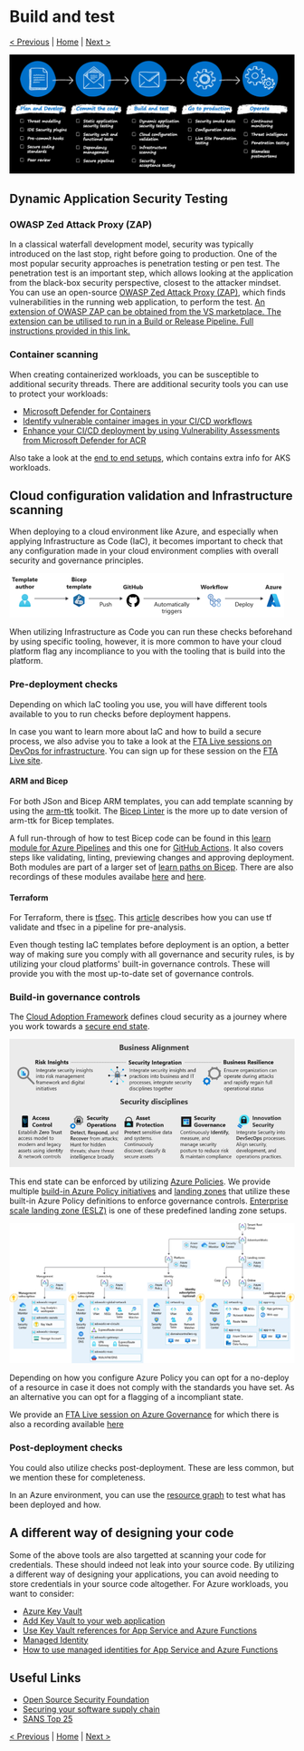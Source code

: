 # Build and test

[< Previous](./2-commit.md) | [Home](./readme.md) | [Next >](./4-goto-production.md)

![devsecops-controls](./media/devsecops-controls.png)

## Dynamic Application Security Testing

### OWASP Zed Attack Proxy (ZAP)

In a classical waterfall development model, security was typically introduced on the last stop, right before going to production. One of the most popular security approaches is penetration testing or pen test. The penetration test is an important step, which allows looking at the application from the black-box security perspective, closest to the attacker mindset. You can use an open-source [OWASP Zed Attack Proxy (ZAP)](https://owasp.org/www-project-zap/), which finds vulnerabilities in the running web application, to perform the test. [An extension of OWASP ZAP can be obtained from the VS marketplace. The extension can be utilised to run in a Build or Release Pipeline. Full instructions provided in this link.](https://marketplace.visualstudio.com/items?itemName=CSE-DevOps.zap-scanner)

### Container scanning

When creating containerized workloads, you can be susceptible to additional security threads. There are additional security tools you can use to protect your workloads:
- [Microsoft Defender for Containers](https://docs.microsoft.com/azure/defender-for-cloud/defender-for-containers-introduction?tabs=defender-for-container-arch-aks#architecture-overview)
- [Identify vulnerable container images in your CI/CD workflows](https://docs.microsoft.com/azure/defender-for-cloud/defender-for-container-registries-cicd)
- [Enhance your CI/CD deployment by using Vulnerability Assessments from Microsoft Defender for ACR](https://techcommunity.microsoft.com/t5/microsoft-defender-for-cloud/enhance-your-ci-cd-deployment-by-using-vulnerability-assessments/ba-p/2102516)

Also take a look at the [end to end setups](./6-end-to-end.md), which contains extra info for AKS workloads.

## Cloud configuration validation and Infrastructure scanning

When deploying to a cloud environment like Azure, and especially when applying Infrastructure as Code (IaC), it becomes important to check that any configuration made in your cloud environment complies with overall security and governance principles.

![Typical IaC workflow](media/IaC.png)

When utilizing Infrastructure as Code you can run these checks beforehand by using specific tooling, however, it is more common to have your cloud platform flag any incompliance to you with the tooling that is build into the platform.

### Pre-deployment checks

Depending on which IaC tooling you use, you will have different tools available to you to run checks before deployment happens.

In case you want to learn more about IaC and how to build a secure process, we also advise you to take a look at the [FTA Live sessions on DevOps for infrastructure](https://github.com/Azure/FTALive-Sessions/tree/main/content/devops/cicd-infra). You can sign up for these session on the [FTA Live site](https://aka.ms/ftalive).

#### ARM and Bicep

For both JSon and Bicep ARM templates, you can add template scanning by using the [arm-ttk](https://github.com/Azure/arm-ttk) toolkit. The [Bicep Linter](https://docs.microsoft.com/azure/azure-resource-manager/bicep/linter) is the more up to date version of arm-ttk for Bicep templates. 

A full run-through of how to test Bicep code can be found in this [learn module for Azure Pipelines](https://docs.microsoft.com/learn/modules/test-bicep-code-using-azure-pipelines/) and this one for [GitHub Actions](https://docs.microsoft.com/learn/modules/test-bicep-code-using-github-actions/). It also covers steps like validating, linting, previewing changes and approving deployment. Both modules are part of a larger set of [learn paths on Bicep](https://docs.microsoft.com/azure/azure-resource-manager/bicep/learn-bicep). There are also recordings of these modules availabe [here](https://learn.microsoft.com/en-us/events/learn-events/learnlive-iac-and-bicep/) and [here](https://learn.microsoft.com/en-us/events/learn-events/learnlive-automate-azure-deployments-bicep-github-actions/).

#### Terraform

For Terraform, there is [tfsec](https://aquasecurity.github.io/tfsec/v1.4.2/). This [article](https://www.winopsdba.com/blog/azure-cloud-terraform-validate-and-sast.html) describes how you can use tf validate and tfsec in a pipeline for pre-analysis.

Even though testing IaC templates before deployment is an option, a better way of making sure you comply with all governance and security rules, is by utilizing your cloud platforms' built-in governance controls. These will provide you with the most up-to-date set of governance controls.

### Build-in governance controls

The [Cloud Adoption Framework](https://docs.microsoft.com/azure/cloud-adoption-framework/) defines cloud security as a journey where you work towards a [secure end state](https://docs.microsoft.com/azure/cloud-adoption-framework/secure/). 

![Envision a security end state](media/secure-methodology.png)

This end state can be enforced by utilizing [Azure Policies](https://docs.microsoft.com/azure/governance/policy/overview). We provide multiple [build-in Azure Policy initiatives](https://docs.microsoft.com/azure/governance/policy/samples/built-in-initiatives) and [landing zones](https://docs.microsoft.com/azure/cloud-adoption-framework/ready/landing-zone/implementation-options) that utilize these built-in Azure Policy definitions to enforce governance controls. [Enterprise scale landing zone (ESLZ)](https://docs.microsoft.com/azure/cloud-adoption-framework/ready/enterprise-scale/) is one of these predefined landing zone setups.

![enterprise scale hub and spoke](media/es-hubspoke.png)

Depending on how you configure Azure Policy you can opt for a no-deploy of a resource in case it does not comply with the standards you have set. As an alternative you can opt for a flagging of a incompliant state.

We provide an [FTA Live session on Azure Governance](https://aka.ms/ftalive) for which there is also a recording available [here]([https://fasttrack.azure.com/live/category/Governance](https://learn.microsoft.com/shows/learn-live/fasttrack-for-azure-season-1-ep03-azure-governance?WT.mc_id=learnlive-20220929A))

### Post-deployment checks

You could also utilize checks post-deployment. These are less common, but we mention these for completeness.

In an Azure environment, you can use the [resource graph](https://docs.microsoft.com/azure/governance/resource-graph/samples/advanced?tabs=azure-cli) to test what has been deployed and how.

## A different way of designing your code

Some of the above tools are also targetted at scanning your code for credentials. These should indeed not leak into your source code. By utilizing a different way of designing your applications, you can avoid needing to store credentials in your source code altogether. For Azure workloads, you want to consider: 

- [Azure Key Vault](https://docs.microsoft.com/azure/key-vault/general/overview)
- [Add Key Vault to your web application](https://docs.microsoft.com/azure/key-vault/general/vs-key-vault-add-connected-service)
- [Use Key Vault references for App Service and Azure Functions](https://docs.microsoft.com/azure/app-service/app-service-key-vault-references)
- [Managed Identity](https://docs.microsoft.com/azure/active-directory/managed-identities-azure-resources/overview)
- [How to use managed identities for App Service and Azure Functions](https://docs.microsoft.com/azure/app-service/overview-managed-identity?tabs=portal%2Chttp)

## Useful Links

- [Open Source Security Foundation](https://openssf.org/)
- [Securing your software supply chain](https://docs.github.com/en/code-security/supply-chain-security)
- [SANS Top 25](http://cwe.mitre.org/top25/archive/2021/2021_cwe_top25.html)

[< Previous](./2-commit.md) | [Home](./readme.md) | [Next >](./4-goto-production.md)
